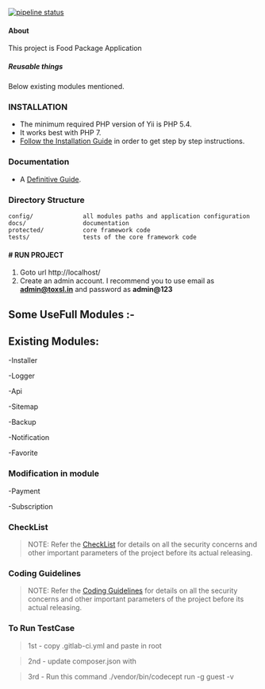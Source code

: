 [![pipeline status](http://192.168.10.22/yii2/tracol-food-package-delivery-yii2-1479/badges/master/pipeline.svg)](http://192.168.10.22/yii2/tracol-food-package-delivery-yii2-1479/commits/master)

#### About 
This project is Food Package Application

##### Reusable things
Below existing modules mentioned.

### INSTALLATION

- The minimum required PHP version of Yii is PHP 5.4.
- It works best with PHP 7.
- [Follow the Installation Guide](http://192.168.10.22/yii2/tracol-food-package-delivery-yii2-1479/-/blob/master/docs/installation.md)
in order to get step by step instructions.

### Documentation

- A [Definitive Guide](https://www.yiiframework.com/doc/guide/2.0). 

### Directory Structure

```
config/              all modules paths and application configuration 
docs/                documentation
protected/           core framework code
tests/               tests of the core framework code
```

#### # RUN PROJECT
1. Goto url http://localhost/
1. Create an admin account. I recommend you to use email as **admin@toxsl.in** and password as **admin@123**

Some UseFull Modules :-
-----------------------

Existing Modules:
-----------------

-Installer

-Logger 

-Api

-Sitemap

-Backup

-Notification

-Favorite

### Modification in module

-Payment

-Subscription


### CheckList

> NOTE: Refer the [CheckList](http://192.168.10.22/yii2/tracol-food-package-delivery-yii2-1479/blob/master/docs/checklist.md) for details on all the security concerns and other important parameters of the project before its actual releasing.

### Coding Guidelines

> NOTE: Refer the [Coding Guidelines](http://192.168.10.22/yii2/tracol-food-package-delivery-yii2-1479/blob/master/docs/coding-guidelines.md) for details on all the security concerns and other important parameters of the project before its actual releasing.

### To Run TestCase

> 1st - copy .gitlab-ci.yml and paste in root

> 2nd - update composer.json with

> 3rd - Run this command     ./vendor/bin/codecept run -g guest -v

